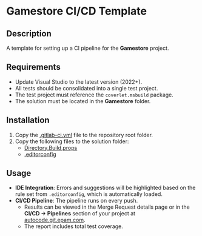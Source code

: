 # Gamestore CI/CD Template  

## Description  
A template for setting up a CI pipeline for the **Gamestore** project.  

## Requirements  
- Update Visual Studio to the latest version (2022+).  
- All tests should be consolidated into a single test project.  
- The test project must reference the `coverlet.msbuild` package.  
- The solution must be located in the **Gamestore** folder.  

## Installation  
1. Copy the [.gitlab-ci.yml](.gitlab-ci.yml) file to the repository root folder.  
2. Copy the following files to the solution folder:  
   - [Directory.Build.props](Directory.Build.props)  
   - [.editorconfig](.editorconfig)  

## Usage  
- **IDE Integration**: Errors and suggestions will be highlighted based on the rule set from `.editorconfig`, which is automatically loaded.  
- **CI/CD Pipeline**: The pipeline runs on every push.  
  - Results can be viewed in the Merge Request details page or in the **CI/CD → Pipelines** section of your project at [autocode.git.epam.com](https://autocode.git.epam.com/).  
  - The report includes total test coverage.  
